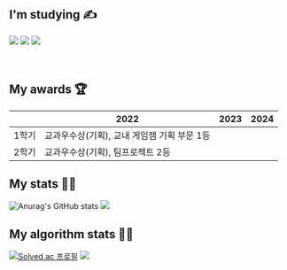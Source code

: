 
<h2 align="left"> I'm studying ✍ </h2>
<div>
  <img src="https://img.shields.io/badge/Unity-FFFFFF?style=flat&logo=Unity&logoColor=black"/>
  <img src="https://img.shields.io/badge/C Sharp-239120?style=flat&logo=C Sharp&logoColor=white"/>
  <img src="https://img.shields.io/badge/C++-00599C?style=flat&logo=c%2B%2B&logoColor=white"/>
 </div>
 <br><br>

<h2 align="left"> My awards 🏆 </h2>

|| 2022 | 2023 | 2024 |
| ----- | ----- | ----- | ----- |
| 1학기 | 교과우수상(기획), 교내 게임잼 기획 부문 1등 |||
| 2학기 | 교과우수상(기획), 팀프로젝트 2등 |||

<h2 align="left"> My stats 👩‍💻 </h2>

![Anurag's GitHub stats](https://github-readme-stats.vercel.app/api?username=rladmschd235&show_icons=true&theme=tokyonight)
<img src="https://github-readme-stats.vercel.app/api/top-langs/?username=rladmschd235&theme=tokyonight&layout=compact">

<h2 align="left"> My algorithm stats 👩‍💻 </h2>

[![Solved.ac
프로필](http://mazassumnida.wtf/api/generate_badge?boj=rladmschd0032)](https://solved.ac/rladmschd0032)
<img src="http://mazandi.herokuapp.com/api?handle=rladmschd0032&theme=cold"/>
